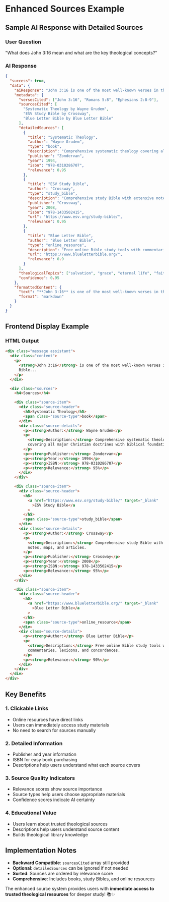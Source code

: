 # Enhanced Sources Example

## Sample AI Response with Detailed Sources

### User Question

"What does John 3:16 mean and what are the key theological concepts?"

### AI Response

```json
{
  "success": true,
  "data": {
    "aiResponse": "John 3:16 is one of the most well-known verses in the Bible, often called the 'Gospel in a nutshell.' This verse reveals several key theological concepts...",
    "metadata": {
      "versesCited": ["John 3:16", "Romans 5:8", "Ephesians 2:8-9"],
      "sourcesCited": [
        "Systematic Theology by Wayne Grudem",
        "ESV Study Bible by Crossway",
        "Blue Letter Bible by Blue Letter Bible"
      ],
      "detailedSources": [
        {
          "title": "Systematic Theology",
          "author": "Wayne Grudem",
          "type": "book",
          "description": "Comprehensive systematic theology covering all major Christian doctrines with biblical foundations.",
          "publisher": "Zondervan",
          "year": 1994,
          "isbn": "978-0310286707",
          "relevance": 0.95
        },
        {
          "title": "ESV Study Bible",
          "author": "Crossway",
          "type": "study_bible",
          "description": "Comprehensive study Bible with extensive notes, maps, and articles.",
          "publisher": "Crossway",
          "year": 2008,
          "isbn": "978-1433502415",
          "url": "https://www.esv.org/study-bible/",
          "relevance": 0.95
        },
        {
          "title": "Blue Letter Bible",
          "author": "Blue Letter Bible",
          "type": "online_resource",
          "description": "Free online Bible study tools with commentaries, lexicons, and concordances.",
          "url": "https://www.blueletterbible.org/",
          "relevance": 0.9
        }
      ],
      "theologicalTopics": ["salvation", "grace", "eternal life", "faith"],
      "confidence": 0.95
    },
    "formattedContent": {
      "text": "**John 3:16** is one of the most well-known verses in the Bible...",
      "format": "markdown"
    }
  }
}
```

## Frontend Display Example

### HTML Output

```html
<div class="message assistant">
  <div class="content">
    <p>
      <strong>John 3:16</strong> is one of the most well-known verses in the
      Bible...
    </p>
  </div>

  <div class="sources">
    <h4>Sources</h4>

    <div class="source-item">
      <div class="source-header">
        <h5>Systematic Theology</h5>
        <span class="source-type">book</span>
      </div>
      <div class="source-details">
        <p><strong>Author:</strong> Wayne Grudem</p>
        <p>
          <strong>Description:</strong> Comprehensive systematic theology
          covering all major Christian doctrines with biblical foundations.
        </p>
        <p><strong>Publisher:</strong> Zondervan</p>
        <p><strong>Year:</strong> 1994</p>
        <p><strong>ISBN:</strong> 978-0310286707</p>
        <p><strong>Relevance:</strong> 95%</p>
      </div>
    </div>

    <div class="source-item">
      <div class="source-header">
        <h5>
          <a href="https://www.esv.org/study-bible/" target="_blank"
            >ESV Study Bible</a
          >
        </h5>
        <span class="source-type">study_bible</span>
      </div>
      <div class="source-details">
        <p><strong>Author:</strong> Crossway</p>
        <p>
          <strong>Description:</strong> Comprehensive study Bible with extensive
          notes, maps, and articles.
        </p>
        <p><strong>Publisher:</strong> Crossway</p>
        <p><strong>Year:</strong> 2008</p>
        <p><strong>ISBN:</strong> 978-1433502415</p>
        <p><strong>Relevance:</strong> 95%</p>
      </div>
    </div>

    <div class="source-item">
      <div class="source-header">
        <h5>
          <a href="https://www.blueletterbible.org/" target="_blank"
            >Blue Letter Bible</a
          >
        </h5>
        <span class="source-type">online_resource</span>
      </div>
      <div class="source-details">
        <p><strong>Author:</strong> Blue Letter Bible</p>
        <p>
          <strong>Description:</strong> Free online Bible study tools with
          commentaries, lexicons, and concordances.
        </p>
        <p><strong>Relevance:</strong> 90%</p>
      </div>
    </div>
  </div>
</div>
```

## Key Benefits

### 1. **Clickable Links**

- Online resources have direct links
- Users can immediately access study materials
- No need to search for sources manually

### 2. **Detailed Information**

- Publisher and year information
- ISBN for easy book purchasing
- Descriptions help users understand what each source covers

### 3. **Source Quality Indicators**

- Relevance scores show source importance
- Source types help users choose appropriate materials
- Confidence scores indicate AI certainty

### 4. **Educational Value**

- Users learn about trusted theological sources
- Descriptions help users understand source content
- Builds theological library knowledge

## Implementation Notes

- **Backward Compatible**: `sourcesCited` array still provided
- **Optional**: `detailedSources` can be ignored if not needed
- **Sorted**: Sources are ordered by relevance score
- **Comprehensive**: Includes books, study Bibles, and online resources

The enhanced source system provides users with **immediate access to trusted theological resources** for deeper study! 📚✨
